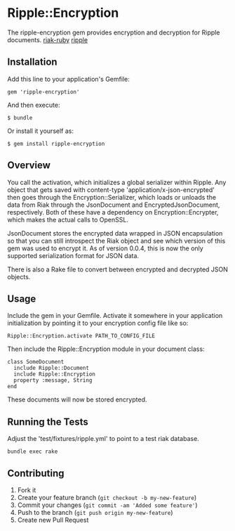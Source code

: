 # Ripple::Encryption

The ripple-encryption gem provides encryption and decryption for Ripple documents.
[riak-ruby](https://github.com/basho/riak-ruby-client) [ripple](https://github.com/basho/ripple)


## Installation

Add this line to your application's Gemfile:

    gem 'ripple-encryption'

And then execute:

    $ bundle

Or install it yourself as:

    $ gem install ripple-encryption

## Overview

You call the activation, which initializes a global serializer within
Ripple.  Any object that gets saved with content-type 'application/x-json-encrypted'
then goes through the Encryption::Serializer, which loads or unloads the
data from Riak through the JsonDocument and EncryptedJsonDocument,
respectively.  Both of these have a dependency on Encryption::Encrypter,
which makes the actual calls to OpenSSL.

JsonDocument stores the encrypted data wrapped in JSON encapsulation so
that you can still introspect the Riak object and see which version of
this gem was used to encrypt it.  As of version 0.0.4, this is now the only
supported serialization format for JSON data.

There is also a Rake file to convert between encrypted and decrypted
JSON objects.

## Usage

Include the gem in your Gemfile.  Activate it somewhere in your
application initialization by pointing it to your encryption config file
like so:

    Ripple::Encryption.activate PATH_TO_CONFIG_FILE

Then include the Ripple::Encryption module in your document class:

    class SomeDocument
      include Ripple::Document
      include Ripple::Encryption
      property :message, String
    end

These documents will now be stored encrypted.

## Running the Tests

Adjust the 'test/fixtures/ripple.yml' to point to a test riak database.

    bundle exec rake

## Contributing

1. Fork it
2. Create your feature branch (`git checkout -b my-new-feature`)
3. Commit your changes (`git commit -am 'Added some feature'`)
4. Push to the branch (`git push origin my-new-feature`)
5. Create new Pull Request
